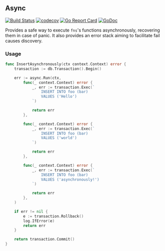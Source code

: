 ## Async

[![Build Status](https://travis-ci.org/StudioSol/async.svg?branch=master)](https://travis-ci.org/StudioSol/async)
[![codecov](https://codecov.io/gh/StudioSol/async/branch/master/graph/badge.svg)](https://codecov.io/gh/StudioSol/async)
[![Go Report Card](https://goreportcard.com/badge/github.com/StudioSol/async)](https://goreportcard.com/report/github.com/StudioSol/async)
[![GoDoc](https://godoc.org/github.com/StudioSol/async?status.svg)](https://godoc.org/github.com/StudioSol/async)

Provides a safe way to execute `fns`'s functions asynchronously, recovering them in case of panic. It also provides an error stack aiming to facilitate fail causes discovery.

### Usage
```go
func InsertAsynchronously(ctx context.Context) error {
	transaction := db.Transaction().Begin()

	err := async.Run(ctx,
		func(_ context.Context) error {
			_, err := transaction.Exec(`
				INSERT INTO foo (bar)
				VALUES ('Hello')
			`)

			return err
		},

		func(_ context.Context) error {
			_, err := transaction.Exec(`
				INSERT INTO foo (bar)
				VALUES ('world')
			`)

			return err
		},

		func(_ context.Context) error {
			_, err := transaction.Exec(`
				INSERT INTO foo (bar)
				VALUES ('asynchronously!')
			`)

			return err
		},
	)

	if err != nil {
		e := transaction.Rollback()
		log.IfError(e)
		return err
	}

	return transaction.Commit()
}

```
